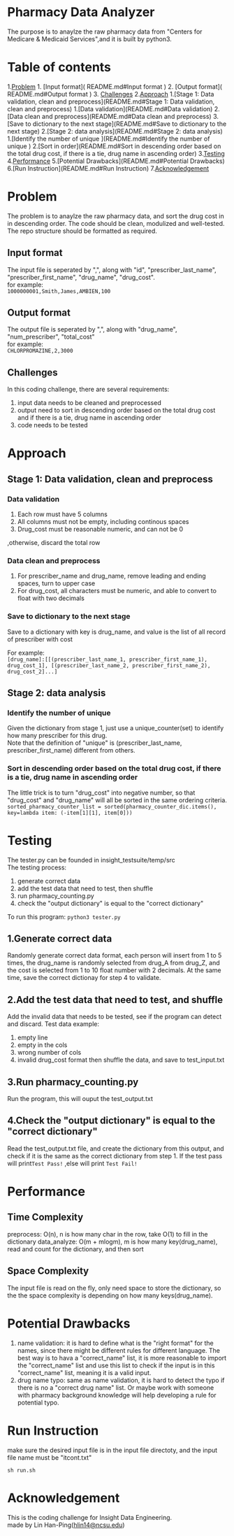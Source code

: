 
# Pharmacy Data Analyzer

The purpose is to anaylze the raw pharmacy data from "Centers for Medicare & Medicaid Services",and it is built by python3.<br />

# Table of contents
1.[Problem](README.md#problem)
	1. [Input format]( README.md#Input format )
	2. [Output format]( README.md#Output format )
	3. [Challenges]( README.md#Challenges )
2.[Approach](README.md#Approach)
	1.[Stage 1: Data validation, clean and preprocess](README.md#Stage 1: Data validation, clean and preprocess)
		1.[Data validation](README.md#Data validation)
		2.[Data clean and preprocess](README.md#Data clean and preprocess)
		3.[Save to dictionary to the next stage](README.md#Save to dictionary to the next stage)
	2.[Stage 2: data analysis](README.md#Stage 2: data analysis)
		1.[Identify the number of unique ](README.md#Identify the number of unique )
		2.[Sort in order](README.md#Sort in descending order based on the total drug cost, if there is a tie, drug name in ascending order)
3.[Testing](README.md#Testing)
4.[Performance](README.md#Performance)
5.[Potential Drawbacks](README.md#Potential Drawbacks)
6.[Run Instruction](README.md#Run Instruction)
7.[Acknowledgement](README.md#Acknowledgement)

# Problem
The problem is to anaylze the raw pharmacy data, and sort the drug cost in in descending order. The code should be clean, modulized and well-tested. The repo structure should be formatted as required.

## Input format
The input file is seperated by ",", along with "id", "prescriber_last_name", "prescriber_first_name", "drug_name", "drug_cost".<br />
for example:<br />
`1000000001,Smith,James,AMBIEN,100`<br />

## Output format
The output file is seperated by ",", along with "drug_name", "num_prescriber", "total_cost"<br />
for example:<br />
`CHLORPROMAZINE,2,3000
`
## Challenges
In this coding challenge, there are several requirements:
  1. input data needs to be cleaned and preprocessed
  2. output need to sort in descending order based on the total drug cost and if there is a tie, drug name in ascending order
  3. code needs to be tested


# Approach
## Stage 1: Data validation, clean and preprocess
### Data validation
  1. Each row must have 5 columns
  2. All columns must not be empty, including continous spaces
  3. Drug_cost must be reasonable numeric, and can not be 0

,otherwise, discard the total row<br />

### Data clean and preprocess
  1. For prescriber_name and drug_name, remove leading and ending spaces, turn to upper case
  2. For drug_cost, all characters must be numeric, and able to convert to float with two decimals
  
### Save to dictionary to the next stage
Save to a dictionary with key is drug_name, and value is the list of all record of prescriber with cost<br />

For example:<br />
`
[drug_name]:[[(prescriber_last_name_1, prescriber_first_name_1), drug_cost_1], [(prescriber_last_name_2, prescriber_first_name_2), drug_cost_2]...]
`
  
## Stage 2: data analysis
### Identify the number of unique 
Given the dictionary from stage 1, just use a unique_counter(set) to identify how many prescriber for this drug.<br />
Note that the definition of "unique" is (prescriber_last_name, prescriber_first_name) different from others.

### Sort in descending order based on the total drug cost, if there is a tie, drug name in ascending order
The little trick is to turn "drug_cost" into negative number, so that "drug_cost" and "drug_name" will all be sorted in the same ordering criteria.<br />
`sorted_pharmacy_counter_list = sorted(pharmacy_counter_dic.items(), key=lambda item: (-item[1][1], item[0]))`

# Testing
The tester.py can be founded in insight_testsuite/temp/src<br />
The testing process:
1. generate correct data
2. add the test data that need to test, then shuffle
3. run pharmacy_counting.py
4. check the "output dictionary" is equal to the "correct dictionary"

To run this program: `python3 tester.py`

## 1.Generate correct data
Randomly generate correct data format, each person will insert from 1 to 5 times, the drug_name is randomly selected from drug_A from drug_Z, and the cost is selected from 1 to 10 float number with 2 decimals. At the same time, save the correct dictionay for step 4 to validate.

## 2.Add the test data that need to test, and shuffle
Add the invalid data that needs to be tested, see if the program can detect and discard. Test data example:
1. empty line
2. empty in the cols
3. wrong number of cols
4. invalid drug_cost format
then shuffle the data, and save to test_input.txt

## 3.Run pharmacy_counting.py
Run the program, this will ouput the test_output.txt

## 4.Check the "output dictionary" is equal to the "correct dictionary"
Read the test_output.txt file, and create the dictionary from this output, and check if it is the same as the correct dictionary from step 1. If the test pass will print`Test Pass!`
	,else will print `Test Fail!`


# Performance
## Time Complexity
preprocess: O(n), n is how many char in the row, take O(1) to fill in the dictionary
data_analyze: O(m + mlogm), m is how many key(drug_name), read and count for the dictionary, and then sort

## Space Complexity
The input file is read on the fly, only need space to store the dictionary, so the the space complexity is depending on how many keys(drug_name). 

# Potential Drawbacks
1. name validation: it is hard to define what is the "right format" for the names, since there might be different rules for different language. The best way is to hava a "correct_name" list, it is more reasonable to import the "correct_name" list and use this list to check if the input is in this "correct_name" list, meaning it is a valid input.
2. drug name typo: same as name validation, it is hard to detect the typo if there is no a "correct drug name" list. Or maybe work with someone with pharmacy background knowledge will help developing a rule for potential typo.


# Run Instruction
make sure the desired input file is in the input file directoty, and the input file name must be "itcont.txt"

`sh run.sh`

# Acknowledgement
This is the coding challenge for Insight Data Engineering.<br />
made by Lin Han-Ping(hlin14@ncsu.edu)
